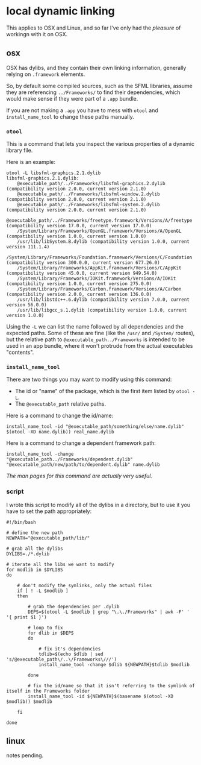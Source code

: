 
# local dynamic linking

This applies to OSX and Linux, and so far I've only had the _pleasure_ of workingn with it on OSX.


## osx

OSX has dylibs, and they contain their own linking information, generally relying on `.framework` elements.

So, by default some compiled sources, such as the SFML libraries, assume they are referencing `../Frameworks/` to find their dependencies, which would make sense if they were part of a `.app` bundle.

If you are not making a `.app` you have to mess with `otool` and `install_name_tool` to change these paths manually.


### `otool`

This is a command that lets you inspect the various properties of a dynamic library file.

Here is an example:

    otool -L libsfml-graphics.2.1.dylib
    libsfml-graphics.2.1.dylib:
        @executable_path/../Frameworks/libsfml-graphics.2.dylib (compatibility version 2.0.0, current version 2.1.0)
        @executable_path/../Frameworks/libsfml-window.2.dylib (compatibility version 2.0.0, current version 2.1.0)
        @executable_path/../Frameworks/libsfml-system.2.dylib (compatibility version 2.0.0, current version 2.1.0)
        @executable_path/../Frameworks/freetype.framework/Versions/A/freetype (compatibility version 17.0.0, current version 17.0.0)
        /System/Library/Frameworks/OpenGL.framework/Versions/A/OpenGL (compatibility version 1.0.0, current version 1.0.0)
        /usr/lib/libSystem.B.dylib (compatibility version 1.0.0, current version 111.1.4)
        /System/Library/Frameworks/Foundation.framework/Versions/C/Foundation (compatibility version 300.0.0, current version 677.26.0)
        /System/Library/Frameworks/AppKit.framework/Versions/C/AppKit (compatibility version 45.0.0, current version 949.54.0)
        /System/Library/Frameworks/IOKit.framework/Versions/A/IOKit (compatibility version 1.0.0, current version 275.0.0)
        /System/Library/Frameworks/Carbon.framework/Versions/A/Carbon (compatibility version 2.0.0, current version 136.0.0)
        /usr/lib/libstdc++.6.dylib (compatibility version 7.0.0, current version 56.0.0)
        /usr/lib/libgcc_s.1.dylib (compatibility version 1.0.0, current version 1.0.0)

Using the `-L` we can list the name followed by all dependencies and the expected paths.  Some of these are fine (like the `/usr/` and `/System/` routes), but the relative path to `@executable_path../Frameworks` is intended to be used in an app bundle, where it won't protrude from the actual executables "contents".


### `install_name_tool`

There are two things you may want to modify using this command:

- The id or "name" of the package, which is the first item listed by `otool -L`.
- The `@executable_path` relative paths.

Here is a command to change the id/name:

    install_name_tool -id "@executable_path/something/else/name.dylib" $(otool -XD name.dylib)) real_name.dylib

Here is a command to change a dependent framework path:

    install_name_tool -change "@executable_path../Frameworks/dependent.dylib" "@executable_path/new/path/to/dependent.dylib" name.dylib

_The man pages for this command are actually very useful._


### script

I wrote this script to modify all of the dylibs in a directory, but to use it you have to set the path appropriately:

    #!/bin/bash

    # define the new path
    NEWPATH="@executable_path/lib/"

    # grab all the dylibs
    DYLIBS=./*.dylib

    # iterate all the libs we want to modify
    for modlib in $DYLIBS
    do

        # don't modify the symlinks, only the actual files
        if [ ! -L $modlib ]
        then

            # grab the dependencies per .dylib
            DEPS=$(otool -L $modlib | grep "\.\./Frameworks" | awk -F' ' '{ print $1 }')

            # loop to fix
            for dlib in $DEPS
            do

                # fix it's dependencies
                tdlib=$(echo $dlib | sed 's/@executable_path\/..\/Frameworks\///')
                install_name_tool -change $dlib ${NEWPATH}$tdlib $modlib

            done

            # fix the id/name so that it isn't referring to the symlink of itself in the Frameworks folder
            install_name_tool -id ${NEWPATH}$(basename $(otool -XD $modlib)) $modlib

        fi

    done


## linux

notes pending.

